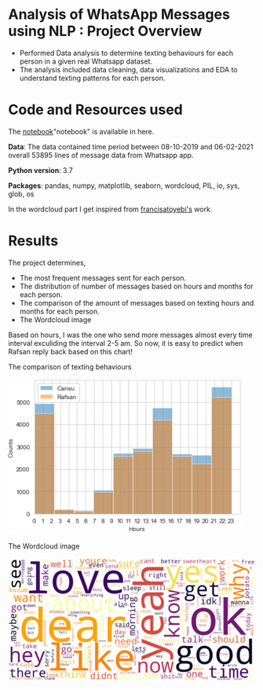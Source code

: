 # **Analysis of WhatsApp Messages using NLP : Project Overview**

* Performed Data analysis to determine texting behaviours for each person in a given real Whatsapp dataset.
* The analysis included data cleaning, data visualizations and EDA to understand texting patterns for each person.

# **Code and Resources used**

The [notebook](https://gitlab.com/cansuyalcin/projects_portfolio/-/blob/master/Personal%20Projects/Analysis%20of%20WhatsApp%20Messages%20using%20NLP/nlp_analysis_on_whatsapp_massages_cr.ipynb)"notebook" is available in here. 

**Data**: The data contained time period between 08-10-2019 and 06-02-2021 overall 53895 lines of message data from Whatsapp app. 

**Python version**: 3.7

**Packages**: pandas, numpy, matplotlib, seaborn, wordcloud, PIL, io, sys, glob, os

In the wordcloud part I get inspired from [francisatoyebi's](https://github.com/francisatoyebi/NLP---Whatsapp-Chat) work.

# **Results**

The project determines,

* The most frequent messages sent for each person.
* The distribution of number of messages based on hours and months for each person.
* The comparison of the amount of messages based on texting hours and months for each person.
* The Wordcloud image 

Based on hours, I was the one who send more messages almost every time interval exculiding the interval 2-5 am. 
So now, it is easy to predict when Rafsan reply back based on this chart! 

The comparison of texting behaviours

![The comparison of texting behaviours ](Images/hours_counts.PNG)

The Wordcloud image 

![The Wordcloud image ](Images/wordcloud.PNG)


